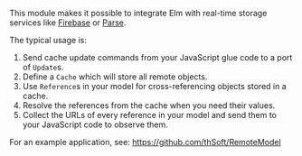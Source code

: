 This module makes it possible to integrate Elm with real-time storage services like [Firebase](http://firebase.com) or [Parse](http://parse.com).

The typical usage is:

1. Send cache update commands from your JavaScript glue code to a port of `Update`s.
1. Define a `Cache` which will store all remote objects.
1. Use `Reference`s in your model for cross-referencing objects stored in a cache.
1. Resolve the references from the cache when you need their values.
1. Collect the URLs of every reference in your model and send them to your JavaScript code to observe them.

For an example application, see: https://github.com/thSoft/RemoteModel
